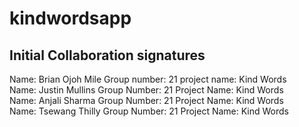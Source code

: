 # kindwordsapp

## Initial Collaboration signatures
Name: Brian Ojoh Mile   Group number: 21   project name: Kind Words  
Name: Justin Mullins Group Number: 21 Project Name: Kind Words  
Name: Anjali Sharma Group Number: 21 Project Name: Kind Words  
Name: Tsewang Thilly Group Number: 21 Project Name: Kind Words  

